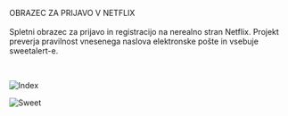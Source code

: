 <p>OBRAZEC ZA PRIJAVO V NETFLIX <br><br> Spletni obrazec za prijavo in registracijo na nerealno stran Netflix. Projekt preverja pravilnost vnesenega naslova elektronske pošte in vsebuje sweetalert-e.</p><br>

![Index](https://github.com/user-attachments/assets/9193cb6e-f340-4624-92de-9e606b2ba9b6)<br>

![Sweet](https://github.com/user-attachments/assets/56f4925c-a5d1-4843-bf53-d24e2eb1a1c7)
